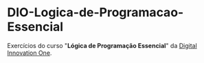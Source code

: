 # DIO-Logica-de-Programacao-Essencial
Exercícios do curso "**Lógica de Programação Essencial**" da [Digital Innovation One](https://digitalinnovation.one/ "DIO").

